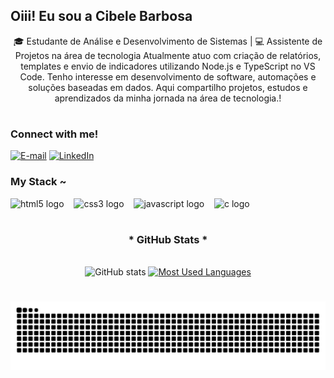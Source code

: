 ## Oiii! Eu sou a Cibele Barbosa 

<p align="center">🎓 Estudante de Análise e Desenvolvimento de Sistemas | 💻 Assistente de Projetos na área de tecnologia
Atualmente atuo com criação de relatórios, templates e envio de indicadores utilizando Node.js e TypeScript no VS Code. Tenho interesse em desenvolvimento de software, automações e soluções baseadas em dados. Aqui compartilho projetos, estudos e aprendizados da minha jornada na área de tecnologia.!

#

<img align="right" alt="" height="180px" src="https://github.com/user-attachments/assets/b99f03c6-b211-4ea0-babe-cf884bc1f1b7">


<h3 align="left">Connect with me!</h3>

[![E-mail](https://img.shields.io/badge/-Email-000?style=for-the-badge&logo=microsoft-outlook&logoColor=FF00F6&color:FFF)](mailto:cibelebarbosa14@hotmail.com)
[![LinkedIn](https://img.shields.io/badge/-LinkedIn-000?style=for-the-badge&logo=linkedin&logoColor=FF00F6&color:FFF)](https://www.linkedin.com/in/cibele-barbosa-495929212/)

<h3 align="left">My Stack ~</h3>

<div align="left">
  <img src="https://cdn.jsdelivr.net/gh/devicons/devicon/icons/html5/html5-original.svg" height="25" alt="html5 logo"  />
  <img width="8" />
  <img src="https://cdn.jsdelivr.net/gh/devicons/devicon/icons/css3/css3-original.svg" height="25" alt="css3 logo"  />
  <img width="8" />
  <img src="https://cdn.jsdelivr.net/gh/devicons/devicon/icons/javascript/javascript-plain.svg" height="25" alt="javascript logo"  />
  <img width="8" />
  <img src="https://cdn.jsdelivr.net/gh/devicons/devicon/icons/c/c-original.svg" height="25" alt="c logo"  />
  <img width="8" />
</div>

#

<div style="text-align: center;" align="center">
  <h3>* GitHub Stats *</h3>
  <br>
  <img src="https://github-readme-stats-git-masterrstaa-rickstaa.vercel.app/api?username=ciibarbosa&hide_title=true&show_icons=true&include_all_commits=false&count_private=true&line_height=25&hide=issues&bg_color=000&title_color=FF00F6&text_color=FFF&border_radius=3&border_color=36123c&icon_color=FF00F6&theme=jolly" alt="GitHub stats">

  <a href="https://github.com/ciibarbosa/github-readme-stats">
    <img src="https://github-readme-stats-git-masterrstaa-rickstaa.vercel.app/api/top-langs/?username=ciibarbosa&line_height=10&card_width=290&layout=compact&hide_title=false&count_private=true&langs_count=4&show_icons=true&title_color=FF00F6&hide=html,scss,less&bg_color=000&text_color=8B8B8B&border_radius=3&border_color=561760&count_private=true" alt="Most Used Languages">
  </a>
</div>

#

<picture align="center">
  <source media="(prefers-color-scheme: dark)" srcset="https://raw.githubusercontent.com/ciibarbosa/ciibarbosa/output/github-contribution-grid-snake-dark.svg">
  <source media="(prefers-color-scheme: light)" srcset="https://raw.githubusercontent.com/ciibarbosa/ciibarbosa/output/github-contribution-grid-snake-dark.svg">
  <img align="center" alt="github contribution grid snake animation" src="https://raw.githubusercontent.com/ciibarbosa/ciibarbosa/output/github-contribution-grid-snake.svg">
</picture>
